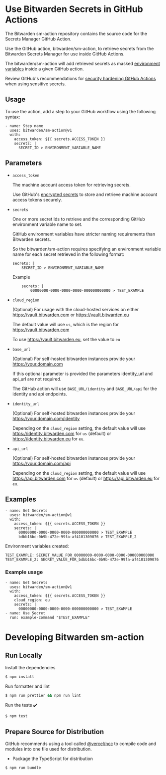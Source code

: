 # Use Bitwarden Secrets in GitHub Actions

The Bitwarden sm-action repository contains the source code for the Secrets Manager GitHub Action.

Use the GitHub action, bitwarden/sm-action, to retrieve secrets from the Bitwarden Secrets Manager for use inside GitHub Actions.

The bitwarden/sm-action will add retrieved secrets as masked [environment variables](https://docs.github.com/en/actions/learn-github-actions/environment-variables) inside a given GitHub action.

Review GitHub's recommendations for [security hardening GitHub Actions](https://docs.github.com/en/actions/security-guides/security-hardening-for-github-actions) when using sensitive secrets.

## Usage

To use the action, add a step to your GitHub workflow using the following syntax:

```
- name: Step name
  uses: bitwarden/sm-action@v1
  with:
    access_token: ${{ secrets.ACCESS_TOKEN }}
    secrets: |
      SECRET_ID > ENVIRONMENT_VARIABLE_NAME
```

## Parameters

- `access_token`

  The machine account access token for retrieving secrets.

  Use GitHub's [encrypted secrets](https://docs.github.com/en/actions/security-guides/encrypted-secrets) to store and retrieve machine account access tokens securely.

- `secrets`

  One or more secret Ids to retrieve and the corresponding GitHub environment variable name to set.

  GitHub environment variables have stricter naming requirements than Bitwarden secrets.

  So the bitwarden/sm-action requires specifying an environment variable name for each secret retrieved in the following format:

  ```
  secrets: |
      SECRET_ID > ENVIRONMENT_VARIABLE_NAME
  ```

  Example

  ```
      secrets: |
          00000000-0000-0000-0000-000000000000 > TEST_EXAMPLE
  ```

- `cloud_region`

  (Optional) For usage with the cloud-hosted services on either https://vault.bitwarden.com or https://vault.bitwarden.eu

  The default value will use `us`, which is the region for https://vault.bitwarden.com

  To use https://vault.bitwarden.eu, set the value to `eu`

- `base_url`

  (Optional) For self-hosted bitwarden instances provide your https://your.domain.com

  If this optional parameter is provided the parameters identity_url and api_url are not required.

  The GitHub action will use `BASE_URL/identity` and `BASE_URL/api` for the identity and api endpoints.

- `identity_url`

  (Optional) For self-hosted bitwarden instances provide your https://your.domain.com/identity

  Depending on the `cloud_region` setting, the default value will use https://identity.bitwarden.com for `us` (default) or https://identity.bitwarden.eu for `eu`.

- `api_url`

  (Optional) For self-hosted bitwarden instances provide your https://your.domain.com/api

  Depending on the `cloud_region` setting, the default value will use https://api.bitwarden.com for `us` (default) or https://api.bitwarden.eu for `eu`.

## Examples

```
- name: Get Secrets
  uses: bitwarden/sm-action@v1
  with:
    access_token: ${{ secrets.ACCESS_TOKEN }}
    secrets: |
      00000000-0000-0000-0000-000000000000 > TEST_EXAMPLE
      bdbb16bc-0b9b-472e-99fa-af4101309076 > TEST_EXAMPLE_2
```

Environment variables created:

```
TEST_EXAMPLE: SECRET_VALUE_FOR_00000000-0000-0000-0000-000000000000
TEST_EXAMPLE_2: SECRET_VALUE_FOR_bdbb16bc-0b9b-472e-99fa-af4101309076
```

### Example usage

```
- name: Get Secrets
  uses: bitwarden/sm-action@v1
  with:
    access_token: ${{ secrets.ACCESS_TOKEN }}
    cloud_region: eu
    secrets: |
      00000000-0000-0000-0000-000000000000 > TEST_EXAMPLE
- name: Use Secret
  run: example-command "$TEST_EXAMPLE"
```

# Developing Bitwarden sm-action

## Run Locally

Install the dependencies

```bash
$ npm install
```

Run formatter and lint

```bash
$ npm run prettier && npm run lint
```

Run the tests :heavy_check_mark:

```bash
$ npm test
```

## Prepare Source for Distribution

GitHub recommends using a tool called [@vercel/ncc](https://github.com/vercel/ncc) to compile code and modules into one file used for distribution.

- Package the TypeScript for distribution

```bash
$ npm run bundle
```
